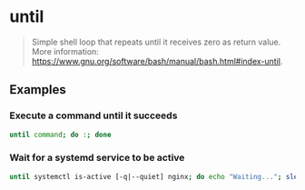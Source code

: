 # until

> Simple shell loop that repeats until it receives zero as return value. More information: <https://www.gnu.org/software/bash/manual/bash.html#index-until>.

## Examples

### Execute a command until it succeeds

```bash
until command; do :; done
```

### Wait for a systemd service to be active

```bash
until systemctl is-active [-q|--quiet] nginx; do echo "Waiting..."; sleep 1; done; echo "Launched!"
```
